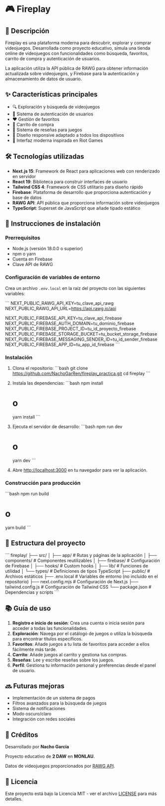 # 🎮 Fireplay

## 📝 Descripción

Fireplay es una plataforma moderna para descubrir, explorar y comprar videojuegos. Desarrollada como proyecto educativo, simula una tienda online de videojuegos con funcionalidades como búsqueda, favoritos, carrito de compra y autenticación de usuarios.

La aplicación utiliza la API pública de RAWG para obtener información actualizada sobre videojuegos, y Firebase para la autenticación y almacenamiento de datos de usuario.

## ✨ Características principales

- 🔍 Exploración y búsqueda de videojuegos
- 👤 Sistema de autenticación de usuarios
- ❤️ Gestión de favoritos
- 🛒 Carrito de compra
- 💬 Sistema de reseñas para juegos
- 📱 Diseño responsive adaptado a todos los dispositivos
- 🎨 Interfaz moderna inspirada en Riot Games

## 🛠️ Tecnologías utilizadas

- **Next.js 15**: Framework de React para aplicaciones web con renderizado en servidor
- **React 19**: Biblioteca para construir interfaces de usuario
- **Tailwind CSS 4**: Framework de CSS utilitario para diseño rápido
- **Firebase**: Plataforma de desarrollo que proporciona autenticación y base de datos
- **RAWG API**: API pública que proporciona información sobre videojuegos
- **TypeScript**: Superset de JavaScript que añade tipado estático

## 🚀 Instrucciones de instalación

### Prerrequisitos

- Node.js (versión 18.0.0 o superior)
- npm o yarn
- Cuenta en Firebase
- Clave API de RAWG

### Configuración de variables de entorno

Crea un archivo `.env.local` en la raíz del proyecto con las siguientes variables:

\`\`\`
NEXT_PUBLIC_RAWG_API_KEY=tu_clave_api_rawg
NEXT_PUBLIC_RAWG_API_URL=https://api.rawg.io/api

NEXT_PUBLIC_FIREBASE_API_KEY=tu_clave_api_firebase
NEXT_PUBLIC_FIREBASE_AUTH_DOMAIN=tu_dominio_firebase
NEXT_PUBLIC_FIREBASE_PROJECT_ID=tu_id_proyecto_firebase
NEXT_PUBLIC_FIREBASE_STORAGE_BUCKET=tu_bucket_storage_firebase
NEXT_PUBLIC_FIREBASE_MESSAGING_SENDER_ID=tu_id_sender_firebase
NEXT_PUBLIC_FIREBASE_APP_ID=tu_app_id_firebase
\`\`\`

### Instalación

1. Clona el repositorio:
   \`\`\`bash
   git clone https://github.com/NachoGarRen/fireplay_practica.git
   cd fireplay
   \`\`\`

2. Instala las dependencias:
   \`\`\`bash
   npm install
   # o
   yarn install
   \`\`\`

3. Ejecuta el servidor de desarrollo:
   \`\`\`bash
   npm run dev
   # o
   yarn dev
   \`\`\`

4. Abre [http://localhost:3000](http://localhost:3000) en tu navegador para ver la aplicación.

### Construcción para producción

\`\`\`bash
npm run build
# o
yarn build
\`\`\`

## 📁 Estructura del proyecto

\`\`\`
fireplay/
├── src/
│   ├── app/                  # Rutas y páginas de la aplicación
│   ├── components/           # Componentes reutilizables
│   ├── firebase/             # Configuración de Firebase
│   ├── hooks/                # Custom hooks
│   ├── lib/                  # Funciones de utilidad
│   └── types/                # Definiciones de tipos TypeScript
├── public/                   # Archivos estáticos
├── .env.local                # Variables de entorno (no incluido en el repositorio)
├── next.config.mjs           # Configuración de Next.js
├── tailwind.config.js        # Configuración de Tailwind CSS
└── package.json              # Dependencias y scripts
\`\`\`

## 📚 Guía de uso

1. **Registro e inicio de sesión**: Crea una cuenta o inicia sesión para acceder a todas las funcionalidades.
2. **Exploración**: Navega por el catálogo de juegos o utiliza la búsqueda para encontrar títulos específicos.
3. **Favoritos**: Añade juegos a tu lista de favoritos para acceder a ellos fácilmente más tarde.
4. **Carrito**: Añade juegos al carrito y gestiona tus compras.
5. **Reseñas**: Lee y escribe reseñas sobre los juegos.
6. **Perfil**: Gestiona tu información personal y preferencias desde el panel de usuario.

## 🔜 Futuras mejoras

- Implementación de un sistema de pagos
- Filtros avanzados para la búsqueda de juegos
- Sistema de notificaciones
- Modo oscuro/claro
- Integración con redes sociales

## 👥 Créditos

Desarrollado por **Nacho García**

Proyecto educativo de **2 DAW** en **MONLAU**.

Datos de videojuegos proporcionados por [RAWG API](https://rawg.io/apidocs).

## 📄 Licencia

Este proyecto está bajo la Licencia MIT - ver el archivo [LICENSE](LICENSE) para más detalles.
